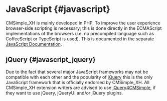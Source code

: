 JavaScript {#javascript}
==========

CMSimple_XH is mainly developed in PHP. To improve the user
experience browser-side scripting is necessary; this is done
directly in the ECMAScript implementations of the browsers (i.e.
no precompiled language such as CoffeeScript or TypeScript is used).
This is documented in the separate
[JavaScript Documentation](../js/index.html).

jQuery {#javascript_jquery}
------

Due to the fact that several major JavaScript frameworks may not be
compatible with each other and the popularity of
[jQuery](http://jquery.com/) this is the only JavaScript
framework that is officially endorsed by CMSimple_XH. All
CMSimple_XH extension writers are advised to use
[jQuery4CMSimple](http://www.cmsimple-xh.org/wiki/doku.php/extend:jquery4cmsimple),
if they want to use jQuery, jQueryUI and/or jQuery plugins.
